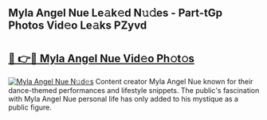 ## Myla Angel Nue Le𝚊k𝚎d N𝚞𝚍es - Part-tGp Photos Vid𝚎o Le𝚊ks PZyvd

# <h2><a href="http://fba66v.evod.top/?m=Myla+Angel+Nue">🔗 👉🔴 Myla Angel Nue Vid𝚎o Ph𝚘t𝚘s</a></h2>

[![Myla Angel Nue N𝚞d𝚎s](https://i.imgur.com/8V9OHl7.gif)](http://fba66v.evod.top/?m=Myla+Angel+Nue)
Content creator Myla Angel Nue known for their dance-themed performances and lifestyle snippets. The public's fascination with Myla Angel Nue personal life has only added to his mystique as a public figure. 
